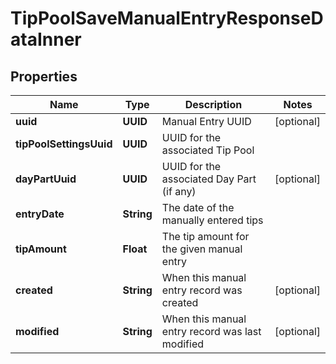 

# TipPoolSaveManualEntryResponseDataInner


## Properties

| Name | Type | Description | Notes |
|------------ | ------------- | ------------- | -------------|
|**uuid** | **UUID** | Manual Entry UUID |  [optional] |
|**tipPoolSettingsUuid** | **UUID** | UUID for the associated Tip Pool |  |
|**dayPartUuid** | **UUID** | UUID for the associated Day Part (if any) |  [optional] |
|**entryDate** | **String** | The date of the manually entered tips |  |
|**tipAmount** | **Float** | The tip amount for the given manual entry |  |
|**created** | **String** | When this manual entry record was created |  [optional] |
|**modified** | **String** | When this manual entry record was last modified |  [optional] |



